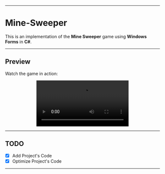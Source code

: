 * * *

# Mine-Sweeper

This is an implementation of the **Mine Sweeper** game using **Windows Forms** in **C#**.

---

## Preview

Watch the game in action:

<div align="center">
    <video src="https://github.com/user-attachments/assets/5fb5e707-305e-4bad-b2be-be135d1f9113" loop></video>
</div>

---

## TODO

- [x] Add Project's Code
- [x] Optimize Project's Code

* * *
